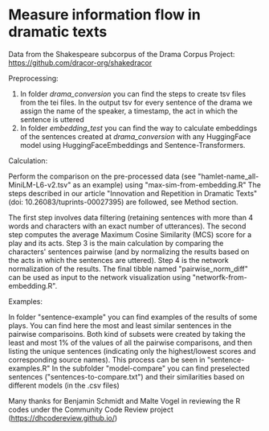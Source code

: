 # Measure information flow in dramatic texts
Data from the Shakespeare subcorpus of the Drama Corpus Project: https://github.com/dracor-org/shakedracor

Preprocessing:
1. In folder _drama_conversion_ you can find the steps to create tsv files from the tei files. In the output tsv for every sentence of the drama we assign the name of the speaker, a timestamp, the act in which the sentence is uttered
2. In folder _embedding_test_ you can find the way to calculate embeddings of the sentences created at _drama_conversion_ with any HuggingFace model using HuggingFaceEmbeddings and Sentence-Transformers.

Calculation:

Perform the comparison on the pre-processed data (see "hamlet-name_all-MiniLM-L6-v2.tsv" as an example) using "max-sim-from-embedding.R" The steps described in our article "Innovation and Repetition in Dramatic Texts" (doi: 10.26083/tuprints-00027395) are followed, see Method section. 

The first step involves data filtering (retaining sentences with more than 4 words and characters with an exact number of utterances). The second step computes the average Maximum Cosine Similarity (MCS) score for a play and its acts. Step 3 is the main calculation by comparing the characters' sentences pairwise (and by normalizing the results based on the acts in which the sentences are uttered). Step 4 is the network normalization of the results. The final tibble named "pairwise_norm_diff" can be used as input to the network visualization using "networfk-from-embedding.R".

Examples:

In folder "sentence-example" you can find examples of the results of some plays. You can find here the most and least similar sentences in the pairwise comparisoins. Both kind of subsets were created by taking the least and most 1% of the values of all the pairwise comparisons, and then listing the unique sentences (indicating only the highest/lowest scores and corresponding source names). This process can be seen in "sentence-examples.R" In the subfolder "model-compare" you can find preselected sentences ("sentences-to-compare.txt") and their similarities based on different models (in the .csv files)


Many thanks for Benjamin Schmidt and Malte Vogel in reviewing the R codes under the Community Code Review project (https://dhcodereview.github.io/)
